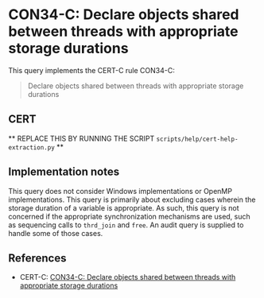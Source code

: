 # CON34-C: Declare objects shared between threads with appropriate storage durations

This query implements the CERT-C rule CON34-C:

> Declare objects shared between threads with appropriate storage durations


## CERT

** REPLACE THIS BY RUNNING THE SCRIPT `scripts/help/cert-help-extraction.py` **

## Implementation notes

This query does not consider Windows implementations or OpenMP implementations. This query is primarily about excluding cases wherein the storage duration of a variable is appropriate. As such, this query is not concerned if the appropriate synchronization mechanisms are used, such as sequencing calls to `thrd_join` and `free`. An audit query is supplied to handle some of those cases.

## References

* CERT-C: [CON34-C: Declare objects shared between threads with appropriate storage durations](https://wiki.sei.cmu.edu/confluence/display/c)
